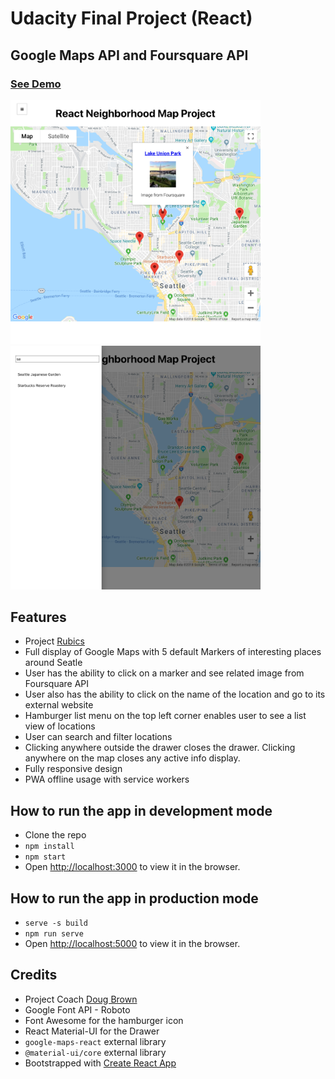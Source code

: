 # Udacity Final Project (React)
## Google Maps API and Foursquare API

### [See Demo](https://react-google-maps.netlify.com/)

<img src="/src/assets/screenshot.png" width="400px">
<img src="/src/assets/screenshot2.png" width="400px">

## Features
* Project [Rubics](https://review.udacity.com/#!/rubrics/1351/view)
* Full display of Google Maps with 5 default Markers of interesting places around Seatle
* User has the ability to click on a marker and see related image from Foursquare API
* User also has the ability to click on the name of the location and go to its external website
* Hamburger list menu on the top left corner enables user to see a list view of locations
* User can search and filter locations
* Clicking anywhere outside the drawer closes the drawer. Clicking anywhere on the map closes any active info display.
* Fully responsive design
* PWA offline usage with service workers

## How to run the app in development mode
* Clone the repo
* `npm install`
* `npm start`
* Open [http://localhost:3000](http://localhost:3000) to view it in the browser.

## How to run the app in production mode
* `serve -s build`
* `npm run serve`
* Open [http://localhost:5000](http://localhost:3000) to view it in the browser.

## Credits
* Project Coach [Doug Brown](https://github.com/thefinitemonkey/fend-maps-walkthrough)
* Google Font API - Roboto
* Font Awesome for the hamburger icon
* React Material-UI for the Drawer
* `google-maps-react` external library
* `@material-ui/core` external library
* Bootstrapped with [Create React App](https://github.com/facebook/create-react-app)

